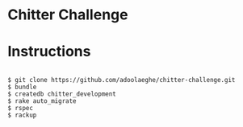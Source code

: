 Chitter Challenge
=================

# Instructions

```

$ git clone https://github.com/adoolaeghe/chitter-challenge.git
$ bundle
$ createdb chitter_development
$ rake auto_migrate
$ rspec
$ rackup
```

